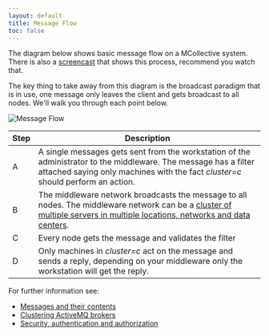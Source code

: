 ```yaml
---
layout: default
title: Message Flow
toc: false
---
```

[MessageFormat]: /mcollective/reference/basic/messageformat.html
[ActiveMQClusters]: /mcollective/reference/integration/activemq_clusters.html
[SecurityWithActiveMQ]: /mcollective/reference/integration/activemq_security.html
[ScreenCast]: /mcollective/screencasts.html#message_flow

The diagram below shows basic message flow on a MCollective system.  There is also a [screencast][ScreenCast] that shows this process, recommend you watch that.

The key thing to take away from this diagram is the broadcast paradigm that is in use, one message only leaves the client and gets broadcast to all nodes.  We'll walk you through each point below.

![Message Flow](/mcollective/images/message-flow-diagram.png)

|Step|Description|
|----|-----------|
|A|A single messages gets sent from the workstation of the administrator to the middleware.  The message has a filter attached saying only machines with the fact _cluster=c_ should perform an action.|
|B|The middleware network broadcasts the message to all nodes.  The middleware network can be a [cluster of multiple servers in multiple locations, networks and data centers][ActiveMQClusters].|
|C|Every node gets the message and validates the filter|
|D|Only machines in _cluster=c_ act on the message and sends a reply, depending on your middleware only the workstation will get the reply.|

For further information see:

 * [Messages and their contents][MessageFormat]
 * [Clustering ActiveMQ brokers][ActiveMQClusters]
 * [Security, authentication and authorization][SecurityWithActiveMQ]
